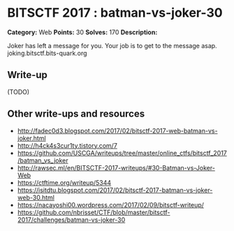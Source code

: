 # BITSCTF 2017 : batman-vs-joker-30

**Category:** Web
**Points:** 30
**Solves:** 170
**Description:**

Joker has left a message for you. Your job is to get to the message asap.
joking.bitsctf.bits-quark.org



## Write-up

(TODO)

## Other write-ups and resources

* http://fadec0d3.blogspot.com/2017/02/bitsctf-2017-web-batman-vs-joker.html
* http://h4ck4s3cur1ty.tistory.com/7
* https://github.com/USCGA/writeups/tree/master/online_ctfs/bitsctf_2017/batman_vs_joker
* http://rawsec.ml/en/BITSCTF-2017-writeups/#30-Batman-vs-Joker-Web
* https://ctftime.org/writeup/5344
* https://isitdtu.blogspot.com/2017/02/bitsctf-2017-batman-vs-joker-web-30.html
* https://nacayoshi00.wordpress.com/2017/02/09/bitsctf-writeup/
* https://github.com/nbrisset/CTF/blob/master/bitsctf-2017/challenges/batman-vs-joker-30
